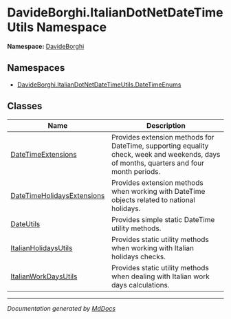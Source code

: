 ﻿<!--  
  <auto-generated>   
    The contents of this file were generated by a tool.  
    Changes to this file may be list if the file is regenerated  
  </auto-generated>   
-->

# DavideBorghi.ItalianDotNetDateTimeUtils Namespace

**Namespace:** [DavideBorghi](../index.md)  

## Namespaces

- [DavideBorghi.ItalianDotNetDateTimeUtils.DateTimeEnums](DateTimeEnums/index.md)

## Classes

| Name                                                              | Description                                                                                                                             |
| ----------------------------------------------------------------- | --------------------------------------------------------------------------------------------------------------------------------------- |
| [DateTimeExtensions](DateTimeExtensions/index.md)                 | Provides extension methods for DateTime, supporting equality check, week and weekends, days of months, quarters and four month periods. |
| [DateTimeHolidaysExtensions](DateTimeHolidaysExtensions/index.md) | Provides extension methods when working with DateTime objects related to national holidays.                                             |
| [DateUtils](DateUtils/index.md)                                   | Provides simple static DateTime utility methods.                                                                                        |
| [ItalianHolidaysUtils](ItalianHolidaysUtils/index.md)             | Provides static utility methods when working with Italian holidays checks.                                                              |
| [ItalianWorkDaysUtils](ItalianWorkDaysUtils/index.md)             | Provides static utility methods when dealing with Italian work days calculations.                                                       |

___

*Documentation generated by [MdDocs](https://github.com/ap0llo/mddocs)*
